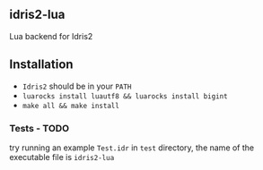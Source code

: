 ## idris2-lua
Lua backend for Idris2

## Installation
- `Idris2` should be in your `PATH`
- `luarocks install luautf8 && luarocks install bigint`
- `make all && make install`
### Tests - TODO

try running an example `Test.idr` in `test` directory,
the name of the executable file is `idris2-lua`
